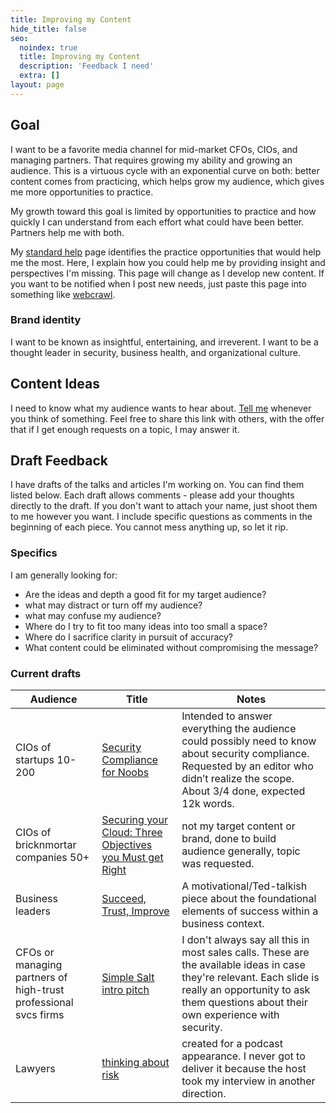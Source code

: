 ```yaml
---
title: Improving my Content
hide_title: false
seo:
  noindex: true
  title: Improving my Content
  description: 'Feedback I need'
  extra: []
layout: page
---
```


## Goal

I want to be a favorite media channel for mid-market CFOs, CIOs, and managing partners. That requires growing my ability and growing an audience. This is a virtuous cycle with an exponential curve on both: better content comes from practicing, which helps grow my audience, which gives me more opportunities to practice.

My growth toward this goal is limited by opportunities to practice and how quickly I can understand from each effort what could have been better.  Partners help me with both.

My [standard help](/help) page identifies the practice opportunities that would help me the most. Here, I explain how you could help me by providing insight and perspectives I'm missing. This page will change as I develop new content. If you want to be notified when I post new needs, just paste this page into something like [webcrawl](https://webcrawl.io).

### Brand identity

I want to be known as insightful, entertaining, and irreverent. I want to be a thought leader in security, business health, and organizational culture. 

## Content Ideas

I need to know what my audience wants to hear about. [Tell me](https://forms.wix.com/f/7064931963936702757) whenever you think of something. Feel free to share this link with others, with the offer that if I get enough requests on a topic, I may answer it.

## Draft Feedback

I have drafts of the talks and articles I'm working on. You can find them listed below. Each draft allows comments - please add your thoughts directly to the draft. If you don't want to attach your name, just shoot them to me however you want. I include specific questions as comments in the beginning of each piece. You cannot mess anything up, so let it rip.

### Specifics

I am generally looking for:

* Are the ideas and depth a good fit for my target audience?
* what may distract or turn off my audience?
* what may confuse my audience?
* Where do I try to fit too many ideas into too small a space?
* Where do I sacrifice clarity in pursuit of accuracy?
* What content could be eliminated without compromising the message?

### Current drafts

| Audience | Title | Notes |
| --- | --- | --- |
| CIOs of startups 10-200 | [Security Compliance for Noobs](https://docs.google.com/document/d/1714mepzNXwlUEAHMirGamPMNynbRrkzdNoy-Mid3iJ8/edit) | Intended to answer everything the audience could possibly need to know about security compliance. Requested by an editor who didn’t realize the scope. About 3/4 done, expected 12k words. |
| CIOs of bricknmortar companies 50+ | [Securing your Cloud: Three Objectives you Must get Right](https://app.yoodli.ai/share/Dw6CZ3sg) | not my target content or brand, done to build audience generally, topic was requested. |
| Business leaders | [Succeed, Trust, Improve](https://share.descript.com/view/j0AHjp834GN) | A motivational/Ted-talkish piece about the foundational elements of success within a business context. |
| CFOs or managing partners of high-trust professional svcs firms | [Simple Salt intro pitch](https://share.descript.com/view/eK61aJt9HXT) | I don't always say all this in most sales calls. These are the available ideas in case they're relevant. Each slide is really an opportunity to ask them questions about their own experience with security. |
| Lawyers | [thinking about risk](https://app.yoodli.ai/share/qJmDWvP8) | created for a podcast appearance. I never got to deliver it because the host took my interview in another direction. |
